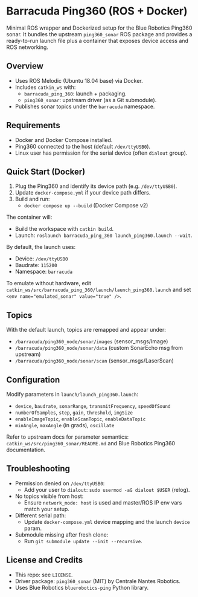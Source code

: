 # Barracuda Ping360 (ROS + Docker)

Minimal ROS wrapper and Dockerized setup for the Blue Robotics Ping360 sonar.
It bundles the upstream `ping360_sonar` ROS package and provides a ready-to-run
launch file plus a container that exposes device access and ROS networking.

## Overview
- Uses ROS Melodic (Ubuntu 18.04 base) via Docker.
- Includes `catkin_ws` with:
  - `barracuda_ping_360`: launch + packaging.
  - `ping360_sonar`: upstream driver (as a Git submodule).
- Publishes sonar topics under the `barracuda` namespace.

## Requirements
- Docker and Docker Compose installed.
- Ping360 connected to the host (default `/dev/ttyUSB0`).
- Linux user has permission for the serial device (often `dialout` group).

## Quick Start (Docker)
1) Plug the Ping360 and identify its device path (e.g. `/dev/ttyUSB0`).
2) Update `docker-compose.yml` if your device path differs.
3) Build and run:
   - `docker compose up --build` (Docker Compose v2)

The container will:
- Build the workspace with `catkin build`.
- Launch: `roslaunch barracuda_ping_360 launch_ping360.launch --wait`.

By default, the launch uses:
- Device: `/dev/ttyUSB0`
- Baudrate: `115200`
- Namespace: `barracuda`

To emulate without hardware, edit `catkin_ws/src/barracuda_ping_360/launch/launch_ping360.launch`
and set `<env name="emulated_sonar" value="true" />`.

## Topics
With the default launch, topics are remapped and appear under:
- `/barracuda/ping360_node/sonar/images` (sensor_msgs/Image)
- `/barracuda/ping360_node/sonar/data` (custom SonarEcho msg from upstream)
- `/barracuda/ping360_node/sonar/scan` (sensor_msgs/LaserScan)


## Configuration
Modify parameters in `launch/launch_ping360.launch`:
- `device`, `baudrate`, `sonarRange`, `transmitFrequency`, `speedOfSound`
- `numberOfSamples`, `step`, `gain`, `threshold`, `imgSize`
- `enableImageTopic`, `enableScanTopic`, `enableDataTopic`
- `minAngle`, `maxAngle` (in grads), `oscillate`

Refer to upstream docs for parameter semantics:
`catkin_ws/src/ping360_sonar/README.md` and Blue Robotics Ping360 documentation.


## Troubleshooting
- Permission denied on `/dev/ttyUSB0`:
  - Add your user to `dialout`: `sudo usermod -aG dialout $USER` (relog).
- No topics visible from host:
  - Ensure `network_mode: host` is used and master/ROS IP env vars match your setup.
- Different serial path:
  - Update `docker-compose.yml` device mapping and the launch `device` param.
- Submodule missing after fresh clone:
  - Run `git submodule update --init --recursive`.

## License and Credits
- This repo: see `LICENSE`.
- Driver package: `ping360_sonar` (MIT) by Centrale Nantes Robotics.
- Uses Blue Robotics `bluerobotics-ping` Python library.


